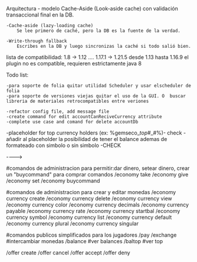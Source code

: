 Arquitectura - modelo Cache-Aside (Look-aside cache) con validación transaccional final en la DB.

    -Cache-aside (lazy-loading cache)
        Se lee primero de caché, pero la DB es la fuente de la verdad.

    -Write-through fallback
        Escribes en la DB y luego sincronizas la caché si todo salió bien.

lista de compatibilidad: 1.8 -> 1.12 .... 1.17.1 -> 1.21.5
desde 1.13 hasta 1.16.9 el plugin no es compatible, requieren estrictamente java 8

Todo list:

    -para soporte de folia quitar utilidad Scheduler y usar elscheduler de folia
    -para soporte de versiones viejas quitar el uso de la GUI. O  buscar libreria de materiales retrocompatibles entre veriones

    -refactor config file, add message file
    -create command for edit accountCanReciveCurrency attribute
    -complete use case and comand for delete accountDb



-placeholder for top currency holders (ex: %gemseco_<currency>_top_#_#%)- check
-añadir al placeholder la posibilidad de tener el balance ademas de formateado con simbolo o sin simbolo -CHECK


---->

#comandos de administracion para permitir:dar dinero, setear dinero, crear un "buycommand" para comprar comandos
/economy take
/economy give
/economy set
/economy buycommand

#comandos de administracion para crear y editar monedas
/economy currency create
/economy currency delete
/economy currency view
/economy currency color
/economy currency decimals
/economy currency payable
/economy currency rate
/economy currency startbal
/economy currency symbol
/economy currency list
/economy currency default
/economy currency plural
/economy currency singular

#comandos publicos simplificados para los jugadores
/pay
/exchange           #intercambiar monedas
/balance            #ver balances
/baltop             #ver top

/offer create
/offer cancel
/offer accept
/offer deny